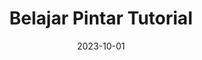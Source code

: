 ---
title: "Belajar Pintar Tutorial"
date: 2023-10-01
externalUrl: "https://github.com/nunocoracao/blowfish-tutorial"
---